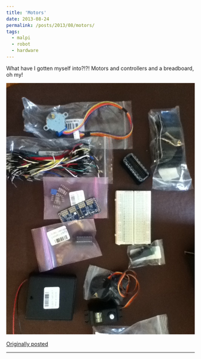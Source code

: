 ```yaml
---
title: 'Motors'
date: 2013-08-24
permalink: /posts/2013/08/motors/
tags:
  - malpi
  - robot
  - hardware
---
```


What have I gotten myself into?!?! Motors and controllers and a breadboard, oh my!

![motors](/images/MotorsControllersBreadboard.jpg)

[Originally posted](https://plus.google.com/102063919580003650665/posts/V5Yv8vsd4YK)

------
